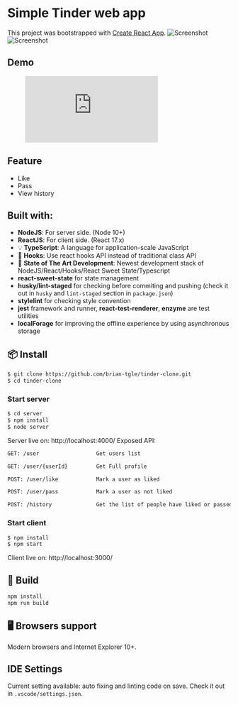# Simple Tinder web app

This project was bootstrapped with [Create React App](https://github.com/facebook/create-react-app).
![Screenshot](https://user-images.githubusercontent.com/84697800/120880548-9c027c00-c5f5-11eb-9dc7-a303579c501f.png)
![Screenshot](https://user-images.githubusercontent.com/84697800/121123239-1547dc00-c84d-11eb-84fa-0a44ad4a0fcd.png)

## Demo

<figure class="video_container">
  <iframe src="https://youtu.be/P_ljfKB3U8Q" frameborder="0" allowfullscreen="true"> </iframe>
</figure>

## Feature
- Like
- Pass
- View history

## Built with:
- **NodeJS**: For server side. (Node 10+)
- **ReactJS**: For client side. (React 17.x)
- 💡 **TypeScript**: A language for application-scale JavaScript
- 💎 **Hooks**: Use react hooks API instead of traditional class API
- 🚀 **State of The Art Development**: Newest development stack of NodeJS/React/Hooks/React Sweet State/Typescript
- **react-sweet-state** for state management
- **husky/lint-staged** for checking before commiting and pushing (check it out in ```husky``` and ```lint-staged``` section in ```package.json```)
- **stylelint** for checking style convention
- **jest** framework and runner, **react-test-renderer**, **enzyme** are test utilities
- **localForage** for improving the offline experience by using asynchronous storage

## 📦 Install

```bash
$ git clone https://github.com/brian-tgle/tinder-clone.git
$ cd tinder-clone
```
### Start server
```bash
$ cd server
$ npm install
$ node server
```
Server live on: http://localhost:4000/
Exposed API:
```bash
GET: /user                  Get users list
```
```bash
GET: /user/{userId}         Get Full profile
```
```bash
POST: /user/like            Mark a user as liked
```
```bash
POST: /user/pass            Mark a user as not liked
```
```bash
POST: /history              Get the list of people have liked or passed so far 
```
### Start client
```bash
$ npm install
$ npm start
```
Client live on: http://localhost:3000/

## 🔨 Build

```bash
npm install
npm run build
```

## 🖥 Browsers support

Modern browsers and Internet Explorer 10+.

## IDE Settings
Current setting available: auto fixing and linting code on save.
Check it out in ```.vscode/settings.json```.
